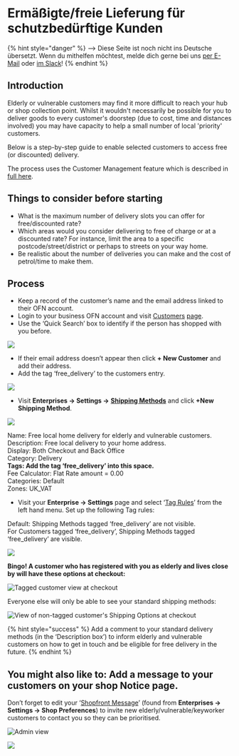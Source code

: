# Ermäßigte/freie Lieferung für schutzbedürftige Kunden

{% hint style="danger" %}
<img src="https://firebasestorage.googleapis.com/v0/b/gitbook-28427.appspot.com/o/assets%2F-L9rgk4wEweX_zxXIzmW%2F-LpeYcYHvFT89zDzVlG4%2F-LpeZq2i0oaAbNYfYfu5%2FCapture%20du%202019-09-26%2000-38-19.png?alt=media&#x26;token=aef3eea2-4d60-4d24-99ec-6edbda36b45c" alt="" data-size="line">-->​<img src="https://firebasestorage.googleapis.com/v0/b/gitbook-28427.appspot.com/o/assets%2F-L9rgk4wEweX_zxXIzmW%2F-MdHZQzZkj-9uNA4c3qD%2F-MdIF6yxdsNWC5BK3awW%2FFlagge%20Deutschland.jpg?alt=media&#x26;token=9bbe895b-2aa1-40da-8221-01fb74558b92" alt="" data-size="line"> Diese Seite ist noch nicht ins Deutsche übersetzt. Wenn du mithelfen möchtest, melde dich gerne bei uns [per E-Mail](mailto:konrad@openfoodnetwork.de) oder [im Slack](https://join.slack.com/t/openfoodnetwork/shared\_invite/zt-9sjkjdlu-r02kUMP1zbrTgUhZhYPF\~A)!
{% endhint %}

## Introduction

Elderly or vulnerable customers may find it more difficult to reach your hub or shop collection point.  Whilst it wouldn't necessarily be possible for you to deliver goods to every customer's doorstep (due to cost, time and distances involved) you may have capacity to help a small number of local 'priority' customers.

Below is a step-by-step guide to enable selected customers to access free (or discounted) delivery.

The process uses the Customer Management feature which is described in [full here](../../basic-features/shopfront/customer-management-and-conditional-displays-prices/tags-and-tag-rules.md#show-hide-shipping-methods).

## **Things to consider before starting**

* What is the maximum number of delivery slots you can offer for free/discounted rate?
* Which areas would you consider delivering to free of charge or at a discounted rate?  For instance, limit the area to a specific postcode/street/district or perhaps to streets on your way home.
* Be realistic about the number of deliveries you can make and the cost of petrol/time to make them.

## Process

* Keep a record of the customer’s name and the email address linked to their OFN account.
* Login to your business OFN account and visit [Customers](https://openfoodnetwork.org.uk/admin/customers) [page](../../basic-features/shopfront/customer-management-and-conditional-displays-prices/customers.md).
* Use the ‘Quick Search’ box to identify if the person has shopped with you before.&#x20;

![](https://lh6.googleusercontent.com/DcRo1W18G7l7JKxuhHybJB4gIEzZWQIX-3kynCMX79RwtrKFpMR8b6SYI4uyoQjGOOlmrV1rv7oIbsYS55UkfeH1yfu4SJntTnO1vMPmwuTMljBhkX\_kRhYLiI5fKzKjxYBR\_uCO)

* If their email address doesn’t appear then click **+ New Customer** and add their address.
* Add the tag ‘free\_delivery’ to the customers entry.

![](../../.gitbook/assets/freedelivtagcust.jpg)

* Visit **Enterprises -> Settings ->** [**Shipping Methods**](../../basic-features/shopfront/shipping-methods.md) and click **+New Shipping Method**.

![](../../.gitbook/assets/freedeliv.jpg)

Name: Free local home delivery for elderly and vulnerable customers.\
Description: Free local delivery to your home address.\
Display: Both Checkout and Back Office\
Category: Delivery\
**Tags: Add the tag ‘free\_delivery’ into this space.**\
Fee Calculator: Flat Rate amount = 0.00\
Categories: Default\
Zones: UK\_VAT

* Visit your **Enterprise -> Settings** page and select ‘[Tag Rules](../../basic-features/shopfront/customer-management-and-conditional-displays-prices/tags-and-tag-rules.md)’ from the left hand menu.  Set up the following Tag rules:

Default: Shipping Methods tagged ‘free\_delivery’ are not visible.\
For Customers tagged ‘free\_delivery’, Shipping Methods tagged ‘free\_delivery’ are visible.

![](../../.gitbook/assets/freedelivtags.jpg)

**Bingo!  A customer who has registered with you as elderly and lives close by will have these options at checkout:**

![Tagged customer view at checkout](https://lh3.googleusercontent.com/eq2nJ6QucE4SZCtLsrat2veXR2k8uxxdm5BPd7oyWc8EhT7wo8gMBEzKVGt07JqenrR8OOt5VmNbBotrnXEx8\_a9B8Ok3sdgOAlLWhutrgkMG42npDpiSnJl9G8xiBOIfT-MIs6d)

Everyone else will only be able to see your standard shipping methods:

![View of non-tagged customer's Shipping Options at checkout](https://lh4.googleusercontent.com/MHj98plQ6gLA6GCdl5g3p9S5wZccyaLwDb2PaHo1PVUE5iDXfcUTGlVZJrhL2TXKELmFkwdVt2iAMA2RxIFzsfv33Y60nh1OmQ4QunNfhPEYSCtvsYhkKCa511tvJrsr-UBdmww5)

{% hint style="success" %}
Add a comment to your standard delivery methods (in the ‘Description box’) to inform elderly and vulnerable customers on how to get in touch and be eligible for free delivery in the future.
{% endhint %}

## **You might also like to: Add a message to your customers on your shop Notice page.**

Don’t forget to edit your ‘[Shopfront Message](../../basic-features/enterprise-profile/enterprise-settings.md#shop-preferences)’ (found from **Enterprises -> Settings -> Shop Preferences**) to invite new elderly/vulnerable/keyworker customers to contact you so they can be prioritised.

![Admin view](https://lh5.googleusercontent.com/Wg3e\_guD-P5zbZE1oa6OFb36YU-csR35WpZD9Hxn0cT3O05jXDDihtHH2EL9CIP7atYsXXK3va9gUSvyfNka\_ovDGDtSG2uRqreA2nW4cp8IjCnL3eodEv12iZ5QkA2eRIGaCkzD)

![](../../.gitbook/assets/notices2.jpg)

